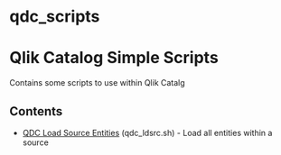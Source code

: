 # qdc_scripts
# Qlik Catalog Simple Scripts
 
 Contains some scripts to use within Qlik Catalg

## Contents

- [QDC Load Source Entities](./qdc_ldsrc.sh) (qdc_ldsrc.sh) - Load all entities within a source



